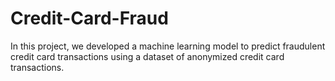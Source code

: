 # Credit-Card-Fraud
In this project, we developed a machine learning model to predict fraudulent credit card transactions using a dataset of anonymized credit card transactions.

